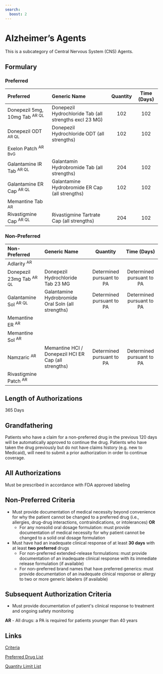 ```yaml
---
search:
  boost: 2 
---
```


# Alzheimer’s Agents

This is a subcategory of Central Nervous System (CNS) Agents.

## Formulary

### Preferred

| Preferred    | Generic Name | Quantity | Time (Days) |
| :--------------- | :----------- | :------: | :---------: |
| Donepezil 5mg, 10mg Tab <sup>AR QL</sup> | Donepezil Hydrochloride Tab (all strengths excl 23 MG)     | 102 | 102 |
| Donepezil ODT <sup>AR QL</sup>          | Donepezil Hydrochloride ODT (all strengths)     | 102 | 102 |
| Exelon Patch <sup>AR BvG</sup>        |      |||
| Galantamine IR Tab <sup>AR QL</sup>         | Galantamin Hydrobromide Tab (all strengths)     | 204 | 102 |
| Galantamine ER Cap <sup>AR QL</sup>     |   Galantamine Hydrobromide ER Cap (all strengths)   | 102 | 102 |
| Memantine Tab <sup>AR</sup>       |      |||
| Rivastigmine Cap <sup>AR QL</sup>      | Rivastigmine Tartrate Cap (all strengths)  | 204 | 102 |

### Non-Preferred

| Non-Preferred    | Generic Name | Quantity | Time (Days) |
| :--------------- | :----------- | :------: | :---------: |
| Adlarity <sup>AR</sup> | | | |
| Donepezil 23mg Tab <sup>AR QL</sup> | Donepezil Hydrochloride Tab 23 MG | Determined pursuant to PA | Determined pursuant to PA |
| Galantamine Sol <sup>AR QL</sup>    | Galantamine Hydrobromide Oral Soln (all strengths) | Determined pursuant to PA | Determined pursuant to PA |
| Memantine ER <sup>AR</sup>    ||||
| Memantine Sol <sup>AR</sup>      ||||
| Namzaric <sup>AR</sup>          | Memantine HCI / Donepezil HCI ER Cap (all strengths) | Determined pursuant to PA | Determined pursuant to PA |
| Rivastigmine Patch <sup>AR</sup> ||||

## Length of Authorizations

365 Days

## Grandfathering

Patients who have a claim for a non-preferred drug in the previous 120 days will be automatically approved to continue the drug. Patients who have taken the drug previously but do not have claims history (e.g. new to Medicaid), will need to submit a prior authorization in order to continue coverage.

## All Authorizations

Must be prescribed in accordance with FDA approved labeling

## Non-Preferred Criteria

- Must provide documentation of medical necessity beyond convenience for why the patient cannot be changed to a preferred drug (i.e., allergies, drug-drug interactions, contraindications, or intolerances) **OR**
    - For any nonsolid oral dosage formulation: must provide documentation of medical necessity for why patient cannot be changed to a solid oral dosage formulation
- Must have had an inadequate clinical response of at least **30 days** with at least **two preferred** drugs
    - For non-preferred extended-release formulations: must provide documentation of an inadequate clinical response with its immediate release formulation (if available)
    - For non-preferred brand names that have preferred generics: must provide documentation of an inadequate clinical response or allergy to two or more generic labelers (if available)

## Subsequent Authorization Criteria

- Must provide documentation of patient's clinical response to treatment and ongoing safety monitoring

**AR** - All drugs: a PA is required for patients younger than 40 years

## Links


[Criteria](https://pharmacy.medicaid.ohio.gov/sites/default/files/20230101_UPDL%20_Criteria_APPROVED.pdf#page=25)

[Preferred Drug List](https://pharmacy.medicaid.ohio.gov/sites/default/files/20230101_UPDL_APPROVED_12.13.22.pdf#page=13)

[Quantity Limit List](https://pharmacy.medicaid.ohio.gov/sites/default/files/20230101_Ohio_Medicaid_Quantity_Document_APPROVED.pdf)
